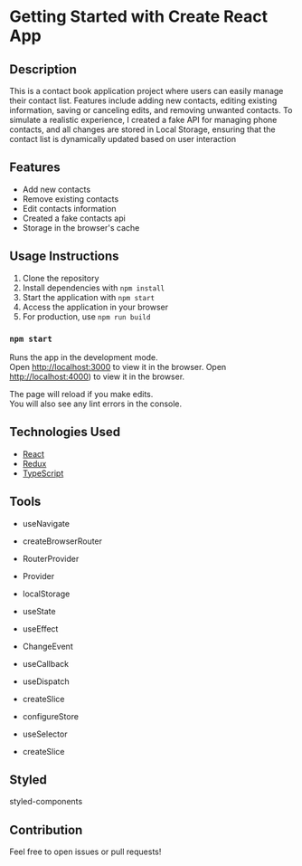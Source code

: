 # Getting Started with Create React App

## Description
This is a contact book application project where users can easily manage their contact list. Features include adding new contacts, editing existing information, saving or canceling edits, and removing unwanted contacts. To simulate a realistic experience, I created a fake API for managing phone contacts, and all changes are stored in Local Storage, ensuring that the contact list is dynamically updated based on user interaction

## Features
* Add new contacts
* Remove existing contacts
* Edit contacts information
* Created a fake contacts api
* Storage in the browser's cache

## Usage Instructions
1. Clone the repository
2. Install dependencies with `npm install`
3. Start the application with `npm start`
4. Access the application in your browser
5. For production, use `npm run build`

### `npm start`

Runs the app in the development mode.\
Open [http://localhost:3000](http://localhost:3000) to view it in the browser.
Open [http://localhost:4000](http://localhost:4000/contacts)) to view it in the browser.

The page will reload if you make edits.\
You will also see any lint errors in the console.
## Technologies Used
* [React](https://reactjs.org/)
* [Redux](https://redux.js.org/)
* [TypeScript](https://www.typescriptlang.org/)

## Tools

* useNavigate
* createBrowserRouter
* RouterProvider
* Provider
* localStorage
* useState
* useEffect
* ChangeEvent
* useCallback

* useDispatch
* createSlice
* configureStore
* useSelector
* createSlice

## Styled

styled-components
## Contribution
Feel free to open issues or pull requests!

